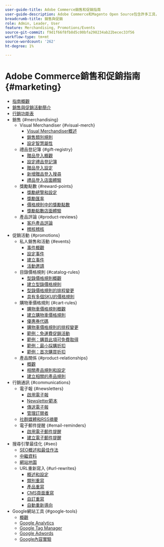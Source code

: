 ```yaml
---
user-guide-title: Adobe Commerce銷售和促銷指南
user-guide-description: Adobe Commerce和Magento Open Source包含許多工具，可用來促進銷售、創造客戶參與機會，以及設定目標促銷活動。
breadcrumb-title: 銷售與促銷
role: Admin, Leader, User
feature: Merchandising, Promotions/Events
source-git-commit: f9d1f66f8fb8d5c00bfa298234ab22becec33f56
workflow-type: tm+mt
source-wordcount: '262'
ht-degree: 1%

---
```



# Adobe Commerce銷售和促銷指南 {#marketing}

- [指南概觀](guide-overview.md)
- [銷售與促銷活動簡介](introduction.md)
- [行銷功能表](marketing-menu.md)
- 銷售 {#merchandising}
   - Visual Merchandiser {#visual-merch}
      - [Visual Merchandiser概述](visual-merchandiser.md)
      - [銷售類別規則](category-product-rules.md)
      - [設定智慧屬性](smart-attributes-configure.md)
   - 禮品登記簿 {#gift-registry}
      - [贈品登入概觀](gift-registries.md)
      - [設定禮品登記簿](gift-registry-configure.md)
      - [贈品登入設定](gift-registry-create.md)
      - [新增贈品登入搜尋](gift-registry-search.md)
      - [禮品登入店面體驗](gift-registry-storefront.md)
   - 獎勵點數 {#reward-points}
      - [獎勵總覽和設定](rewards-loyalty.md)
      - [獎勵匯率](reward-exchange-rates.md)
      - [價格規則中的獎勵點數](reward-points-price-rules.md)
      - [獎勵點數店面體驗](reward-points-storefront.md)
   - 產品評論 {#product-reviews}
      - [客戶產品評論](product-reviews.md)
      - [稽核稽核](product-reviews-moderate.md)
- 促銷活動 {#promotions}
   - 私人銷售和活動 {#events}
      - [事件概觀](events-private-sales.md)
      - [設定事件](event-configure.md)
      - [建立事件](event-create.md)
      - [活動邀請](invitations.md)
   - 目錄價格規則 {#catalog-rules}
      - [型錄價格規則概觀](price-rules-catalog.md)
      - [建立型錄價格規則](price-rules-catalog-create.md)
      - [型錄價格規則的排程變更](price-rule-catalog-scheduled-changes.md)
      - [具有多個SKU的價格規則](price-rule-multiple-sku.md)
   - 購物車價格規則 {#cart-rules}
      - [購物車價格規則概觀](price-rules-cart.md)
      - [建立購物車價格規則](price-rules-cart-create.md)
      - [優惠券代碼](price-rules-cart-coupon.md)
      - [購物車價格規則的排程變更](price-rule-cart-scheduled-changes.md)
      - [範例：免運費促銷活動](price-rules-cart-free-shipping.md)
      - [範例：購買此項可免費取得](price-rules-cart-buy-this-get-that.md)
      - [範例：最小採購折扣](price-rule-discount-minimum-purchase.md)
      - [範例：首次購買折扣](price-rule-discount-first-purchase.md)
   - 產品關係 {#product-relationships}
      - [概觀](product-relationships.md)
      - [相關產品規則和設定](product-related-rules.md)
      - [建立相關的產品規則](product-related-rule-create.md)
- 行銷通訊 {#communications}
   - 電子報 {#newsletters}
      - [啟用電子報](newsletters.md)
      - [Newsletter範本](newsletter-template.md)
      - [傳送電子報](newsletter-queue.md)
      - [管理訂閱者](newsletter-subscribers.md)
   - [社群媒體和RSS摘要](social-rss.md)
   - 電子郵件提醒 {#email-reminders}
      - [啟用電子郵件提醒](email-reminder-rules.md)
      - [建立電子郵件提醒](email-reminder-rules-create.md)
- 搜尋引擎最佳化 {#seo}
   - [SEO概述和最佳作法](seo-overview.md)
   - [中繼資料](meta-data.md)
   - [網站地圖](sitemap-xml.md)
   - URL重新寫入 {#url-rewrites}
      - [概述和設定](url-rewrite.md)
      - [類別重寫](url-rewrite-category.md)
      - [產品重寫](url-rewrite-product.md)
      - [CMS頁面重寫](url-rewrite-cms-page.md)
      - [自訂重寫](url-rewrite-custom.md)
      - [自動重新導向](url-redirect-product-automatic.md)
- Google網站工具 {#google-tools}
   - [概觀](google-tools.md)
   - [Google Analytics](google-analytics.md)
   - [Google Tag Manager](google-tag-manager.md)
   - [Google Adwords](google-adwords.md)
   - [Google內容實驗](google-content-experiments.md)
